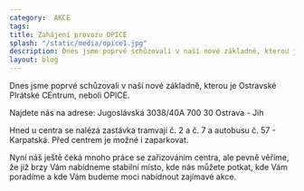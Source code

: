 ```yaml
---
category:  AKCE
tags: 
title: Zahájení provozu OPICE
splash: "/static/media/opice1.jpg"
description: Dnes jsme poprvé schůzovali v naší nové základně, kterou je Ostravské PIrátské CEntrum, neboli OPICE.
layout: blog
---
```

Dnes jsme poprvé schůzovali v naší nové základně, kterou je Ostravské PIrátské CEntrum, neboli OPICE.

Najdete nás na adrese:
Jugoslávská 3038/40A
700 30 Ostrava - Jih

Hned u centra se nalézá zastávka tramvají č. 2 a č. 7 a autobusu č. 57 - Karpatská.
Před centrem je možné i zaparkovat.

Nyní náš ještě čeká mnoho práce se zařizováním centra, ale pevně věříme, že již brzy Vám nabídneme stabilní místo, kde nás můžete potkat, kde Vám poradíme a kde Vám budeme moci nabídnout zajímavé akce.
